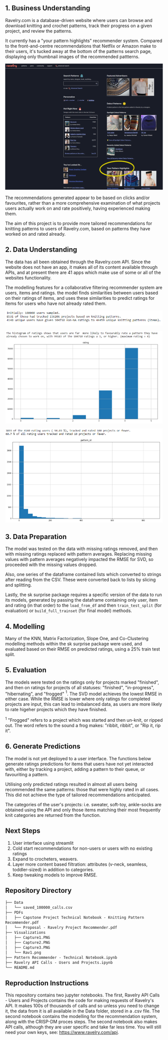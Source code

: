 ## 1. Business Understanding
Ravelry.com is a database-driven website where users can browse and download knitting and crochet patterns, track their progress on a given project, and review the patterns. 

It currently has a "your pattern highlights" recommender system. Compared to the front-and-centre recommendations that Netflix or Amazon make to their users, it's tucked away at the bottom of the patterns search page, displaying only thumbnail images of the recommended pattterns. 

![alt text](https://github.com/clareadunne/PatternRecommender/blob/main/Vizualisations/Rav1.png)

The recommendations generated appear to be based on clicks and/or favourites, rather than a more comprehensive examination of what projects users actually work on and rate positively, having experienced making them. 

The aim of this project is to provide more tailored recommendations for knitting patterns to users of Ravelry.com, based on patterns they have worked on and rated already. 
## 2. Data Understanding
The data has all been obtained through the Ravelry.com API. Since the website does not have an app, it makes all of its content available through APIs, and at present there are 41 apps which make use of some or all of the websites functionality.

The modelling features for a collaborative filtering recommender system are users, items and ratings. the model finds similarities between users based on their ratings of items, and uses these similarities to predict ratings for items for users who have not already rated them.

![alt text](https://github.com/clareadunne/PatternRecommender/blob/main/Vizualisations/Capture1.PNG)

![alt text](https://github.com/clareadunne/PatternRecommender/blob/main/Vizualisations/Capture2.PNG)

![alt text](https://github.com/clareadunne/PatternRecommender/blob/main/Vizualisations/Capture3.PNG)

## 3. Data Preparation
The model was tested on the data with missing ratings removed, and then with missing ratings replaced with pattern averages. Replacing missing values with pattern averages negatively impacted the RMSE for SVD, so proceeded with the missing values dropped. 

Also, one series of the dataframe contained lists which converted to strings after reading from the CSV. These were converted back to lists by slicing and splitting. 

Lastly, the sk surprise package requires a specific version of the data to run its models, generated by passing the dataframe containing only user, item and rating (in that order) to the <code>load_from_df</code> and then <code>train_test_split</code> (for evaluation) or <code>build_full_trainset</code> (for final model) methods. 
## 4. Modelling
Many of the KNN, Matrix Factorization, Slope One, and Co-Clustering modelling methods within the sk surprise package were used, and evaluated based on their RMSE on predicted ratings, using a 25% train test split. 
## 5. Evaluation
The models were tested on the ratings only for projects marked "finished", and then on ratings for projects of all statuses: "finished", "in-progress", "hibernating", and "frogged" $^{1}$. The SVD model achieves the lowest RMSE in either case. While the RMSE is lower where only ratings for completed projects are input, this can lead to imbalanced data, as users are more likely to rate higeher projects which they have finished. 

$^{1}$ "Frogged" refers to a project which was started and then un-knit, or ripped out. The word refers to the sound a frog makes: "ribbit, ribbit", or "Rip it, rip it".
## 6. Generate Predictions
The model is not yet deployed to a user interface. The functions below generate ratings predictions for items that users have not yet interacted with, either by tracking a project, adding a pattern to their queue, or favouriting a pattern. 

Utilising only predicted ratings resulted in almost all users being recommended the same patterns: those that were highly rated in all cases. This did not achieve the type of tailored recommendations anticipated. 

The categories of the user's projects: i.e. sweater, soft-toy, ankle-socks are obtained using the API and only those items matching their most frequently knit categories are returned from the function. 
## Next Steps
1. User interface using streamlit
2. Cold start recommendations for non-users or users with no existing ratings
3. Expand to crocheters, weavers.
4. Layer more content based filtration: attributes (v-neck, seamless, toddler-sized) in addition to categories. 
5. Keep tweaking models to improve RMSE. 

## Repository Directory
```
├── Data
│   └── saved_100000_calls.csv
├── PDFs
│   ├── Capstone Project Technical Notebook - Knitting Pattern Recommender.pdf
│   └── Proposal - Ravelry Project Recommender.pdf
├── Visualizations
│   ├── Capture1.PNG
│   ├── Capture2.PNG
│   ├── Capture3.PNG
│   └── Rav1.png
├── Pattern Recommender - Technical Notebook.ipynb
├── Ravelry API Calls - Users and Projects.ipynb
└── README.md
```
## Reproduction Instructions
This repository contains two jupyter notebooks. The first, Ravelry API Calls - Users and Projects contains the code for making requests of Ravelry's API. It makes 100s of thousands of calls and so unless you need to change it, the data from it is all available in the Data folder, stored in a .csv file. 
The second notebook contains the modelling for the recommendation system, along with the CRISP-DM proces steps. 
The second notebook also makes API calls, although they are user specific and take far less time. You will still need your own keys, see: https://www.ravelry.com/api.
